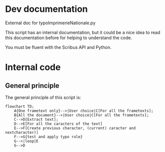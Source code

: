 # Dev documentation

External doc for typoImprimerieNationale.py

This script has an internal documentation, but it could be a nice idea to read this documentation before for helping to understand the code.

You must be fluent with the Scribus API and Python.

# Internal code

## General principle

The general principle of this script is:

```mermaid
flowchart TD;
	A{One frametext only}-->|User choice|C[For all the frametexts];
	B{All the document}-->|User choice|C[For all the frametexts];
	C-->D[Extract text];
	D-->E[For all the caracters of the text]
	E-->F[Create previous character, (current) caracter and nextcharacter)]
	F-->G{test and apply typo rule}
	G-->|loop|E
	G-->D
```
